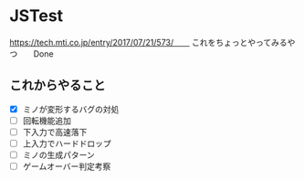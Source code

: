 # JSTest
https://tech.mti.co.jp/entry/2017/07/21/573/　　
これをちょっとやってみるやつ　　Done

## これからやること  
- [x] ミノが変形するバグの対処
- [ ] 回転機能追加  
- [ ] 下入力で高速落下
- [ ] 上入力でハードドロップ
- [ ] ミノの生成パターン
- [ ] ゲームオーバー判定考察

